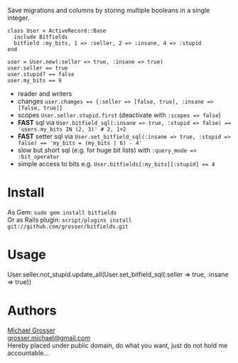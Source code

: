 Save migrations and columns by storing multiple booleans in a single integer.

    class User < ActiveRecord::Base
      include Bitfields
      bitfield :my_bits, 1 => :seller, 2 => :insane, 4 => :stupid
    end

    user = User.new(:seller => true, :insane => true)
    user.seller == true
    user.stupid? == false
    user.my_bits == 9

 - reader and writers
 - changes `user.chamges == {:seller => [false, true], :insane => [false, true]}`
 - scopes `User.seller.stupid.first` (deactivate with `:scopes => false`)
 - **FAST** sql via `User.bitfield_sql(:insane => true, :stupid => false) == 'users.my_bits IN (2, 3)' # 2, 1+2`
 - **FAST** setter sql via `User.set_bitfield_sql(:insane => true, :stupid => false) == 'my_bits = (my_bits | 6) - 4'`
 - slow but short sql (e.g. for huge bit lists) with `:query_mode => :bit_operator`
 - simple access to bits e.g. `User.bitfields[:my_bits][:stupid] == 4`

Install
=======
As Gem: ` sudo gem install bitfields `  
Or as Rails plugin: ` script/plugins install git://github.com/grosser/bitfields.git `

Usage
=====

  User.seller.not_stupid.update_all(User.set_bitfield_sql(:seller => true, :insane => true))

Authors
=======
[Michael Grosser](http://pragmatig.wordpress.com)  
grosser.michael@gmail.com  
Hereby placed under public domain, do what you want, just do not hold me accountable...